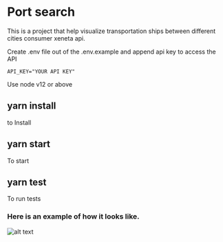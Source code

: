 # Port search

This is a project that help visualize transportation ships between different cities consumer xeneta api.

Create .env file out of the .env.example and append api key to access the API

``` API_KEY="YOUR API KEY" ```

Use node v12 or above

## yarn install

to Install

## yarn start

To start

## yarn test

To run tests

### Here is an example of how it looks like.

![alt text](https://github.com/ariellyrycs/port-search-task/blob/main/example.png?raw=true)
